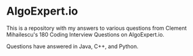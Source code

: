 # AlgoExpert.io

This is a repository with my answers to various questions from Clement Mihailescu's 180 Coding Interview Questions on AlgoExpert.io.

Questions have answered in Java, C++, and Python.
